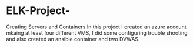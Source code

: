 # ELK-Project-
Creating Servers and Containers
In this project I created an azure account mkaing at least four different VMS, I did some configuring 
trouble shooting and also created an ansible container and two DVWAS.
